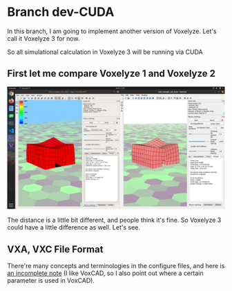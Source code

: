 # Branch dev-CUDA

In this branch, I am going to implement another version of Voxelyze. Let's call it Voxelyze 3 for now.

So all simulational calculation in Voxelyze 3 will be running via CUDA

## First let me compare Voxelyze 1 and Voxelyze 2

![VX1 vs VX2](https://github.com/liusida/Voxelyze/blob/dev-CUDA/doc/VX1vsVX2.png?raw=true)

The distance is a little bit different, and people think it's fine. So Voxelyze 3 could have a little difference as well. Let's see.

## VXA, VXC File Format

There're many concepts and terminologies in the configure files, and here is [an incomplete note](https://github.com/liusida/Voxelyze/blob/dev-CUDA/doc/Format_of_VXA.txt) (I like VoxCAD, so I also point out where a certain parameter is used in VoxCAD).
